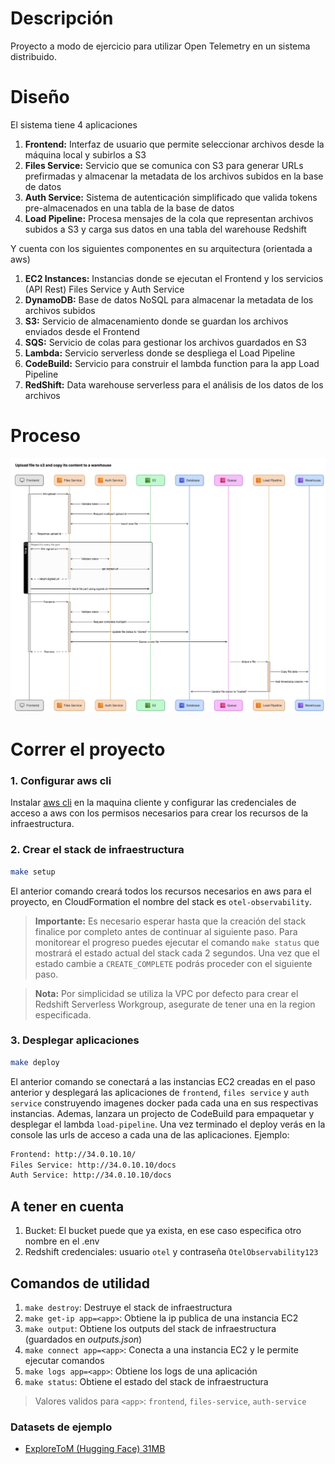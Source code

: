 # Descripción
Proyecto a modo de ejercicio para utilizar Open Telemetry en un sistema distribuido.

# Diseño
El sistema tiene 4 aplicaciones
1. **Frontend:** Interfaz de usuario que permite seleccionar archivos desde la máquina local y subirlos a S3
2. **Files Service:** Servicio que se comunica con S3 para generar URLs prefirmadas y almacenar la metadata de los archivos subidos en la base de datos
3. **Auth Service:** Sistema de autenticación simplificado que valida tokens pre-almacenados en una tabla de la base de datos
4. **Load Pipeline:** Procesa mensajes de la cola que representan archivos subidos a S3 y carga sus datos en una tabla del warehouse Redshift

Y cuenta con los siguientes componentes en su arquitectura (orientada a aws)
1. **EC2 Instances:** Instancias donde se ejecutan el Frontend y los servicios (API Rest) Files Service y Auth Service
2. **DynamoDB:** Base de datos NoSQL para almacenar la metadata de los archivos subidos
3. **S3:** Servicio de almacenamiento donde se guardan los archivos enviados desde el Frontend
4. **SQS:** Servicio de colas para gestionar los archivos guardados en S3
5. **Lambda:** Servicio serverless donde se despliega el Load Pipeline
6. **CodeBuild:** Servicio para construir el lambda function para la app Load Pipeline
7. **RedShift:** Data warehouse serverless para el análisis de los datos de los archivos

# Proceso

<img src="https://github.com/CrissAlvarezH/otel-observability/blob/main/docs/images/entire_process_diagram.png"/>


# Correr el proyecto

### 1. Configurar aws cli

Instalar [aws cli](https://aws.amazon.com/es/cli/) en la maquina cliente y configurar las credenciales de acceso a aws con los permisos necesarios para crear los recursos de la infraestructura.

### 2. Crear el stack de infraestructura

```bash
make setup
```

El anterior comando creará todos los recursos necesarios en aws para el proyecto, en CloudFormation el nombre del stack es `otel-observability`.

> **Importante:**
> Es necesario esperar hasta que la creación del stack finalice por completo antes de continuar al siguiente paso. Para monitorear el progreso puedes ejecutar el comando `make status` que mostrará el estado actual del stack cada 2 segundos. Una vez que el estado cambie a `CREATE_COMPLETE` podrás proceder con el siguiente paso.

> **Nota:**
> Por simplicidad se utiliza la VPC por defecto para crear el Redshift Serverless Workgroup, asegurate de tener una en la region especificada.

### 3. Desplegar aplicaciones
```bash
make deploy
```
El anterior comando se conectará a las instancias EC2 creadas en el paso anterior y desplegará las aplicaciones de `frontend`, `files service` y `auth service` construyendo imagenes docker pada cada una en sus respectivas instancias. Ademas, lanzara un projecto de CodeBuild para empaquetar y desplegar el lambda `load-pipeline`.
Una vez terminado el deploy verás en la console las urls de acceso a cada una de las aplicaciones.
Ejemplo:

```bash
Frontend: http://34.0.10.10/
Files Service: http://34.0.10.10/docs
Auth Service: http://34.0.10.10/docs
```

## A tener en cuenta
1. Bucket: El bucket puede que ya exista, en ese caso especifica otro nombre en el .env
2. Redshift credenciales: usuario `otel` y contraseña `OtelObservability123`

## Comandos de utilidad

1. `make destroy`: Destruye el stack de infraestructura
2. `make get-ip app=<app>`: Obtiene la ip publica de una instancia EC2
3. `make output`: Obtiene los outputs del stack de infraestructura (guardados en *outputs.json*)
4. `make connect app=<app>`: Conecta a una instancia EC2 y le permite ejecutar comandos
5. `make logs app=<app>`: Obtiene los logs de una aplicación
6. `make status`: Obtiene el estado del stack de infraestructura

> Valores validos para `<app>`: `frontend`, `files-service`, `auth-service`

### Datasets de ejemplo
- [ExploreToM (Hugging Face) 31MB](https://huggingface.co/datasets/facebook/ExploreToM/blob/main/ExploreToM-data-sample.csv)

